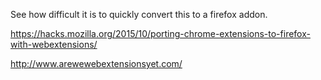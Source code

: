 See how difficult it is to quickly convert this to a firefox addon.

https://hacks.mozilla.org/2015/10/porting-chrome-extensions-to-firefox-with-webextensions/

http://www.arewewebextensionsyet.com/
